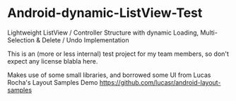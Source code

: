 Android-dynamic-ListView-Test
=============================

Lightweight ListView / Controller Structure with dynamic Loading, Multi-Selection &amp; Delete / Undo Implementation

This is an (more or less internal) test project for my team members, so don't expect any license blabla here.

Makes use of some small libraries, and borrowed some UI from Lucas Rocha's Layout Samples Demo https://github.com/lucasr/android-layout-samples
